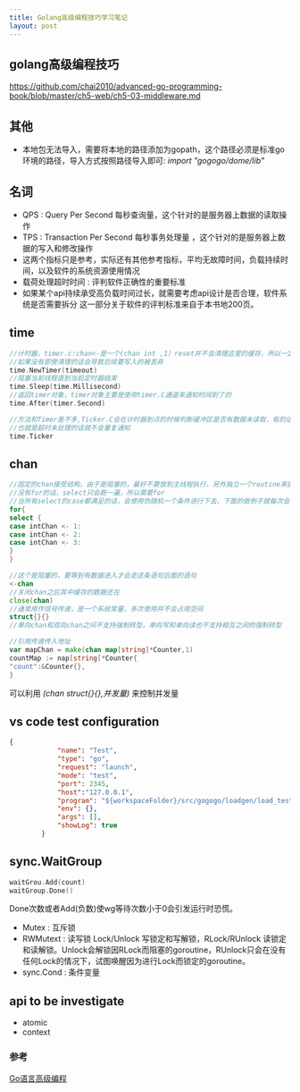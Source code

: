 ```yaml
---
title: Golang高级编程技巧学习笔记
layout: post
---
```

## golang高级编程技巧

https://github.com/chai2010/advanced-go-programming-book/blob/master/ch5-web/ch5-03-middleware.md
## 其他
* 本地包无法导入，需要将本地的路径添加为gopath，这个路径必须是标准go环境的路径，导入方式按照路径导入即可: _import "gogogo/dome/lib"_
## 名词
* QPS : Query Per Second 每秒查询量，这个针对的是服务器上数据的读取操作
* TPS : Transaction Per Second 每秒事务处理量 ，这个针对的是服务器上数据的写入和修改操作
* 这两个指标只是参考，实际还有其他参考指标，平均无故障时间，负载持续时间，以及软件的系统资源使用情况
* 载荷处理超时时间 : 评判软件正确性的重要标准
* 如果某个api持续承受高负载时间过长，就需要考虑api设计是否合理，软件系统是否需要拆分
这一部分关于软件的评判标准来自于本书地200页。


## time
```go
//计时器，timer.c:chan<-是一个(chan int ,1）reset并不会清理这里的缓存，所以一定要确保接收
//如果没有即使清理的话会导致后续要写入的被丢弃
time.NewTimer(timeout)
//阻塞当前线程直到当前定时器结束
time.Sleep(time.Millisecond)
//返回timer对象，timer对象主要是使用timer.C通道来通知时间到了的
time.After(timer.Second)
```
```go
//方法和Timer差不多,Ticker.C会在计时器到点的时候判断缓冲区是否有数据未读取，有的话就不发送
//也就是超时未处理的话就不会重复通知
time.Ticker
```

## chan
```go
//固定的chan接受结构，由于是阻塞的，最好不要放到主线程执行，另外独立一个routine来执行
//没有for的话，select只会跑一遍，所以需要for
//当所有select的case都满足的话，会使用伪随机一个条件进行下去，下面的做例子就每次会不一样
for{
select {
case intChan <- 1:
case intChan <- 2:
case intChan <- 3:
}
}
```

```go
//这个是阻塞的，要等到有数据进入才会走这条语句后面的语句
<-chan
//关闭chan之后其中缓存的数据还在
close(chan)
//通常用作信号传递，是一个系统常量，多次使用并不会占用空间
struct{}{}
//单向chan和双向chan之间不支持强制转型，单向写和单向读也不支持相互之间的强制转型

//引用传递传入地址
var mapChan = make(chan map[string]*Counter,1)
countMap := nap[string[*Counter{
"count":&Counter{},
}
```

可以利用 _(chan struct{}{},并发量)_ 来控制并发量

## vs code test configuration

```json
{
            "name": "Test",
            "type": "go",
            "request": "launch",
            "mode": "test",
            "port": 2345,
            "host":"127.0.0.1",
            "program": "${workspaceFolder}/src/gogogo/loadgen/load_test.go",
            "env": {},
            "args": [],
            "showLog": true
        }
```

## sync.WaitGroup

```go
waitGrou.Add(count)
waitGroup.Done()
```
Done次数或者Add(负数)使wg等待次数小于0会引发运行时恐慌。

* Mutex : 互斥锁
* RWMutext : 读写锁 Lock/Unlock 写锁定和写解锁，RLock/RUnlock 读锁定和读解锁。Unlock会解锁因RLock而阻塞的goroutine，RUnlock只会在没有任何Lock的情况下，试图唤醒因为进行Lock而锁定的goroutine。
* sync.Cond : 条件变量



## api to be investigate

* atomic
* context


### 参考
[Go语言高级编程](
https://github.com/chai2010/advanced-go-programming-book/blob/master/ch1-basic/ch1-04-func-method-interface.md)